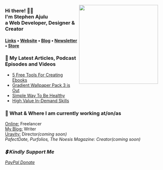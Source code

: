   <!-- Hi there! Feel free to make this your own but don't use my data --> 
  <a href="https://stephenajulu.com"><img src="https://raw.githubusercontent.com/stephenajulu/stephenajulu/master/images/Github%20Stephen%20Ajulu%20(2).png" align="right" width="260px"></a>
<h3>Hi there! 👋🤓<br>I'm Stephen Ajulu<br>a Web Developer, Designer & Creator</h3>

<h4> <a href="https://links.stephenajulu.com">Links</a> • <a href="https://stephenajulu.com">Website</a> • <a href="https://ajulusthoughts.stephenajulu.com">Blog</a> • <a href="https://stephenajulu.substack.com">Newsletter</a> • <a href="https://stephenajulu.gumroad.com">Store</a></h4>

<h3>📕 My Latest Articles, Podcast Episodes and Videos</h3>

<!-- BLOG-POST-LIST:START -->
- [5 Free Tools For Creating Ebooks](https://ajulusthoughts.stephenajulu.com/post/5-free-tools-for-creating-ebooks/)
- [Gradient Wallpaper Pack 3 is Out](https://ajulusthoughts.stephenajulu.com/post/gradient-wallpaper-pack-3-is-out/)
- [Simple Way To Be Healthy](https://ajulusthoughts.stephenajulu.com/post/simple-way-to-be-healthy/)
- [High Value In-Demand Skills](https://ajulusthoughts.stephenajulu.com/post/high-value-in-demand-skills/)
<!-- BLOG-POST-LIST:END -->

<h3>💼 What & Where I am currently working at/on/as</h3>

<p>
<a href="https://stephenajulu.com">Online:</a> Freelancer<br>
<a href="https://ajulusthoughts.stephenajulu.com">My Blog:</a> Writer<br>
<a href="https://uravity.netlify.app">Uravity:</a> Director<em>(coming soon)</em<br>
<br>PafectDate, Purfolios, The Noesis Magazine: Creator<em>(coming soon)</em>
</p>

<h3>💲 Kindly Support Me</h3>
  <p><a href="https://www.paypal.com/donate/?hosted_button_id=SLNMRAJ59LRC8">PayPal Donate</a></p>
